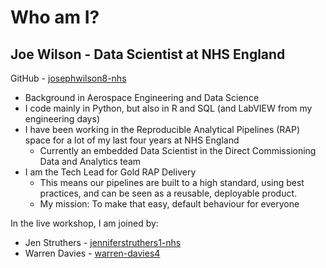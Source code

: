 # Who am I?

## Joe Wilson - Data Scientist at NHS England

GitHub - [josephwilson8-nhs](https://github.com/josephwilson8-nhs)

* Background in Aerospace Engineering and Data Science
* I code mainly in Python, but also in R and SQL (and LabVIEW from my engineering days)
* I have been working in the Reproducible Analytical Pipelines (RAP) space for a lot of my last four years at NHS England
    * Currently an embedded Data Scientist in the Direct Commissioning Data and Analytics team
* I am the Tech Lead for Gold RAP Delivery
    * This means our pipelines are built to a high standard, using best practices, and can be seen as a reusable, deployable product.
    * My mission: To make that easy, default behaviour for everyone

In the live workshop, I am joined by:

* Jen Struthers - [jenniferstruthers1-nhs](https://github.com/jenniferstruthers1-nhs)
* Warren Davies - [warren-davies4](https://github.com/warren-davies4)
